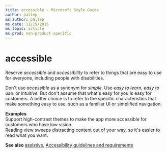 ```yaml
---
title: accessible - Microsoft Style Guide
author: pallep
ms.author: pallep
ms.date: 11/19/2016
ms.topic: article
ms.prod: non-product-specific
---
```


# accessible

Reserve *accessible* and *accessibility* to refer to things that are easy to use for everyone, including people with disabilities.

Don't use *accessible* as a synonym for *simple*. Use *easy to learn, easy to use,* or *intuitive.* But don't assume that what's easy for you is easy for customers. A better choice is to refer to the specific characteristics that make something easy to use, such as a familiar UI or simplified navigation.

**Examples**  
Support high-contrast themes to make the app more accessible for customers who have low vision.  
Reading view sweeps distracting content out of your way, so it's easier to read what you want. 

**See also**  [assistive](/style-guide/a-z-word-list-term-collections/a/assistive), [Accessibility guidelines and requirements](/style-guide/accessibility/accessibility-guidelines-requirements)
